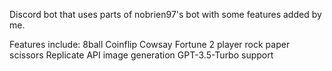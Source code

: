 
Discord bot that uses parts of nobrien97's bot with some features added by me.

Features include:
8ball
Coinflip
Cowsay Fortune
2 player rock paper scissors
Replicate API image generation
GPT-3.5-Turbo support

